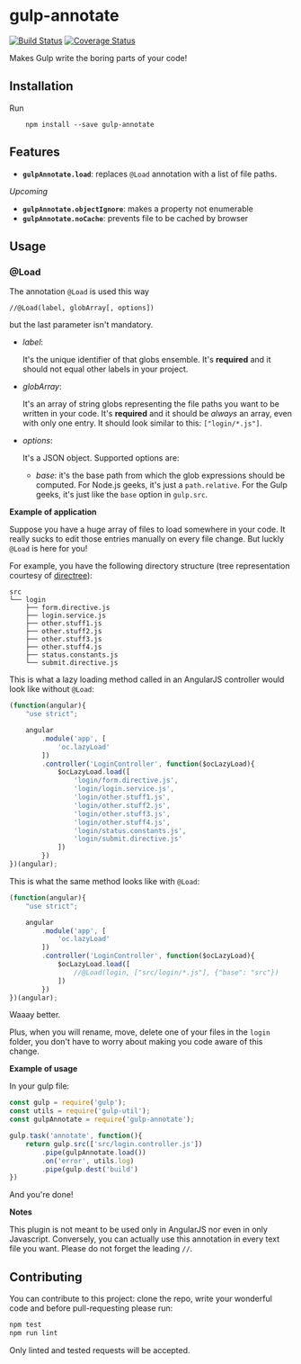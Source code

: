 # gulp-annotate #

[![Build Status](https://travis-ci.org/shikaan/gulp-annotate.svg?branch=master)](https://travis-ci.org/shikaan/gulp-annotate)
[![Coverage Status](https://coveralls.io/repos/github/shikaan/gulp-annotate/badge.svg?branch=master)](https://coveralls.io/github/shikaan/gulp-annotate?branch=master)

Makes Gulp write the boring parts of your code!


## Installation ##

Run 

```
    npm install --save gulp-annotate
```

## Features ##

- **`gulpAnnotate.load`**: replaces `@Load` annotation with a list of file paths.

_Upcoming_
- **`gulpAnnotate.objectIgnore`**: makes a property not enumerable
- **`gulpAnnotate.noCache`**: prevents file to be cached by browser


## Usage ##

### @Load ###

The annotation `@Load` is used this way

    //@Load(label, globArray[, options])

 but the last parameter isn't mandatory.

- *label*: 

    It's the unique identifier of that globs ensemble. It's **required** and it should not equal other labels in your project.

- *globArray*:

    It's an array of string globs representing the file paths you want to be written in your code. It's **required** and it should be _always_ an array, even with only one entry. It should look similar to this: `["login/*.js"]`.

- *options*:

    It's a JSON object. Supported options are:

    - *base*: it's the base path from which the glob expressions should be computed. 
    For Node.js geeks, it's just a `path.relative`. For the Gulp geeks, it's just like the `base` option in `gulp.src`.


**Example of application**

Suppose you have a huge array of files to load somewhere in your code. 
It really sucks to edit those entries manually on every file change.
But luckly `@Load` is here for you!


For example, you have the following directory structure (tree representation courtesy of 
[directree](https://github.com/shikaan/directree)):

    src
    └── login
        ├── form.directive.js
        ├── login.service.js
        ├── other.stuff1.js
        ├── other.stuff2.js
        ├── other.stuff3.js
        ├── other.stuff4.js
        ├── status.constants.js
        └── submit.directive.js



This is what a lazy loading method called in an AngularJS controller would look like without `@Load`: 

```javascript
(function(angular){
    "use strict";

    angular
        .module('app', [
            'oc.lazyLoad'
        ])
        .controller('LoginController', function($ocLazyLoad){
            $ocLazyLoad.load([
                'login/form.directive.js',
                'login/login.service.js',
                'login/other.stuff1.js',
                'login/other.stuff2.js',
                'login/other.stuff3.js',
                'login/other.stuff4.js',
                'login/status.constants.js',
                'login/submit.directive.js'
            ])
        })
})(angular);
```

This is what the same method looks like with `@Load`:

```javascript
(function(angular){
    "use strict";

    angular
        .module('app', [
            'oc.lazyLoad'
        ])
        .controller('LoginController', function($ocLazyLoad){
            $ocLazyLoad.load([
                //@Load(login, ["src/login/*.js"], {"base": "src"})
            ])
        })
})(angular);
```

Waaay better.

Plus, when you will rename, move, delete one of your files in the `login` folder, you don't have to 
worry about making you code aware of this change.

**Example of usage**

In your gulp file:

```javascript
const gulp = require('gulp');
const utils = require('gulp-util');
const gulpAnnotate = require('gulp-annotate');

gulp.task('annotate', function(){
    return gulp.src(['src/login.controller.js'])
        .pipe(gulpAnnotate.load())
        .on('error', utils.log)
        .pipe(gulp.dest('build')
})
```

And you're done!

**Notes**

This plugin is not meant to be used only in AngularJS nor even in only Javascript. 
Conversely, you can actually use this annotation in every text file you want.
Please do not forget the leading `//`.  

## Contributing

You can contribute to this project: clone the repo, write your wonderful code and before pull-requesting please run:

```cmd
npm test
npm run lint
```

Only linted and tested requests will be accepted.